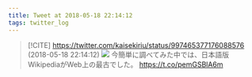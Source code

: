 ```yaml
---
title: Tweet at 2018-05-18 22:14:12
tags: twitter_log
---
```


> [!CITE] https://twitter.com/kaisekiriu/status/997465377176088576 (2018-05-18 22:14:12)
> ![](https://twitter.com/kaisekiriu/status/997465377176088576)
> 今簡単に調べてみた中では、日本語版WikipediaがWeb上の最古でした。
> https://t.co/pemGSBlA6m
